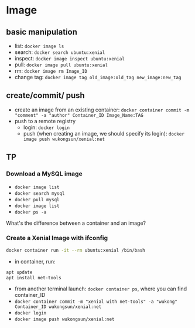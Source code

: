 # Image

## basic manipulation
- list: `docker image ls` 
- search: `docker search ubuntu:xenial`
- inspect: `docker image inspect ubuntu:xenial`
- pull: `docker image pull ubuntu:xenial`
- rm: `docker image rm Image_ID`
- change tag: `docker image tag old_image:old_tag new_image:new_tag`

## create/commit/ push
- create an image from an existing container: `docker container commit -m "comment" -a "author" Container_ID Image_Name:TAG`
- push to a remote registry
  - login: `docker login`
  - push (when creating an image, we should specify its login): `docker image push wukongsun/xenial:net`

## TP
### Download a MySQL image
- `docker image list`
- `docker search mysql`
- `docker pull mysql`
- `docker image list`
- `docker ps -a`

What's the difference between a container and an image? 

### Create a Xenial Image with ifconfig
```bash
docker container run -it --rm ubuntu:xenial /bin/bash
```
- in container, run:
```bash
apt update
apt install net-tools
```
- from another terminal launch: `docker container ps`, where you can find container_ID
- `docker container commit -m "xenial with net-tools" -a "wukong" Container_ID wukongsun/xenial:net`
- `docker login`
- `docker image push wukongsun/xenial:net`
